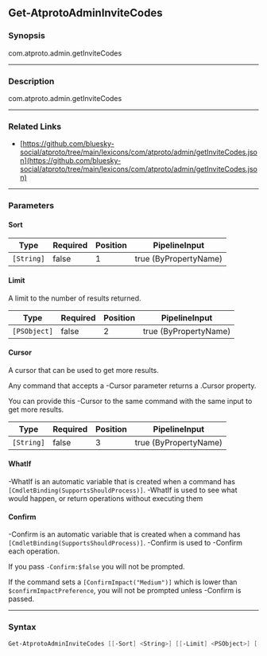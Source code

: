 Get-AtprotoAdminInviteCodes
---------------------------




### Synopsis
com.atproto.admin.getInviteCodes



---


### Description

com.atproto.admin.getInviteCodes



---


### Related Links
* [https://github.com/bluesky-social/atproto/tree/main/lexicons/com/atproto/admin/getInviteCodes.json](https://github.com/bluesky-social/atproto/tree/main/lexicons/com/atproto/admin/getInviteCodes.json)





---


### Parameters
#### **Sort**




|Type      |Required|Position|PipelineInput        |
|----------|--------|--------|---------------------|
|`[String]`|false   |1       |true (ByPropertyName)|



#### **Limit**

A limit to the number of results returned.






|Type        |Required|Position|PipelineInput        |
|------------|--------|--------|---------------------|
|`[PSObject]`|false   |2       |true (ByPropertyName)|



#### **Cursor**

A cursor that can be used to get more results.

Any command that accepts a -Cursor parameter returns a .Cursor property.

You can provide this -Cursor to the same command with the same input to get more results.






|Type      |Required|Position|PipelineInput        |
|----------|--------|--------|---------------------|
|`[String]`|false   |3       |true (ByPropertyName)|



#### **WhatIf**
-WhatIf is an automatic variable that is created when a command has ```[CmdletBinding(SupportsShouldProcess)]```.
-WhatIf is used to see what would happen, or return operations without executing them
#### **Confirm**
-Confirm is an automatic variable that is created when a command has ```[CmdletBinding(SupportsShouldProcess)]```.
-Confirm is used to -Confirm each operation.

If you pass ```-Confirm:$false``` you will not be prompted.


If the command sets a ```[ConfirmImpact("Medium")]``` which is lower than ```$confirmImpactPreference```, you will not be prompted unless -Confirm is passed.



---


### Syntax
```PowerShell
Get-AtprotoAdminInviteCodes [[-Sort] <String>] [[-Limit] <PSObject>] [[-Cursor] <String>] [-WhatIf] [-Confirm] [<CommonParameters>]
```
